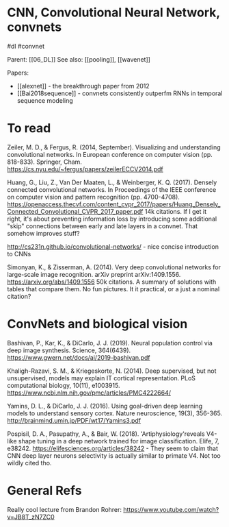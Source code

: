 # CNN, Convolutional Neural Network, convnets

#dl #convnet

Parent: [[06_DL]]
See also: [[pooling]], [[wavenet]]

Papers:
* [[alexnet]] - the breakthrough paper from 2012
* [[Bai2018sequence]] - convnets consistently outperfm RNNs in temporal sequence modeling

# To read

Zeiler, M. D., & Fergus, R. (2014, September). Visualizing and understanding convolutional networks. In European conference on computer vision (pp. 818-833). Springer, Cham.
https://cs.nyu.edu/~fergus/papers/zeilerECCV2014.pdf

Huang, G., Liu, Z., Van Der Maaten, L., & Weinberger, K. Q. (2017). Densely connected convolutional networks. In Proceedings of the IEEE conference on computer vision and pattern recognition (pp. 4700-4708).
https://openaccess.thecvf.com/content_cvpr_2017/papers/Huang_Densely_Connected_Convolutional_CVPR_2017_paper.pdf
14k citations. If I get it right, it's about preventing information loss by introducing some additional "skip" connections between early and late layers in a convnet. That somehow improves stuff?

http://cs231n.github.io/convolutional-networks/ - nice concise introduction to CNNs

Simonyan, K., & Zisserman, A. (2014). Very deep convolutional networks for large-scale image recognition. arXiv preprint arXiv:1409.1556. https://arxiv.org/abs/1409.1556
50k citations. A summary of solutions with tables that compare them. No fun pictures. It it practical, or a just a nominal citation?

# ConvNets and biological vision

Bashivan, P., Kar, K., & DiCarlo, J. J. (2019). Neural population control via deep image synthesis. Science, 364(6439). https://www.gwern.net/docs/ai/2019-bashivan.pdf

Khaligh-Razavi, S. M., & Kriegeskorte, N. (2014). Deep supervised, but not unsupervised, models may explain IT cortical representation. PLoS computational biology, 10(11), e1003915. https://www.ncbi.nlm.nih.gov/pmc/articles/PMC4222664/

Yamins, D. L., & DiCarlo, J. J. (2016). Using goal-driven deep learning models to understand sensory cortex. Nature neuroscience, 19(3), 356-365. http://brainmind.umin.jp/PDF/wt17/Yamins3.pdf

Pospisil, D. A., Pasupathy, A., & Bair, W. (2018). 'Artiphysiology'reveals V4-like shape tuning in a deep network trained for image classification. Elife, 7, e38242. https://elifesciences.org/articles/38242 - They seem to claim that CNN deep layer neurons selectivity is actually similar to primate V4. Not too wildly cited tho.

# General Refs

Really cool lecture from Brandon Rohrer: https://www.youtube.com/watch?v=JB8T_zN7ZC0
